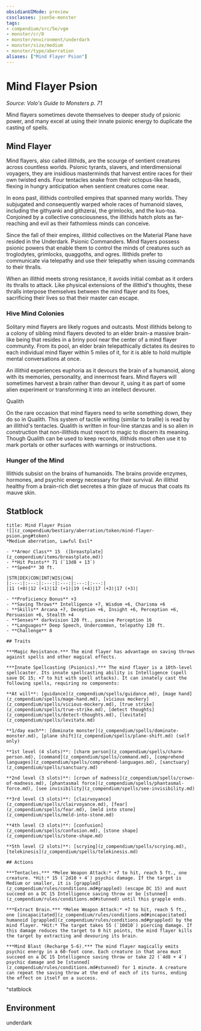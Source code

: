 ```yaml
---
obsidianUIMode: preview
cssclasses: json5e-monster
tags:
- compendium/src/5e/vgm
- monster/cr/8
- monster/environment/underdark
- monster/size/medium
- monster/type/aberration
aliases: ["Mind Flayer Psion"]
---
```

# Mind Flayer Psion
*Source: Volo's Guide to Monsters p. 71*  

Mind flayers sometimes devote themselves to deeper study of psionic power, and many excel at using their innate psionic energy to duplicate the casting of spells.

## Mind Flayer

Mind flayers, also called illithids, are the scourge of sentient creatures across countless worlds. Psionic tyrants, slavers, and interdimensional voyagers, they are insidious masterminds that harvest entire races for their own twisted ends. Four tentacles snake from their octopus-like heads, flexing in hungry anticipation when sentient creatures come near.

In eons past, illithids controlled empires that spanned many worlds. They subjugated and consequently warped whole races of humanoid slaves, including the githyanki and githzerai, the grimlocks, and the kuo-toa. Conjoined by a collective consciousness, the illithids hatch plots as far-reaching and evil as their fathomless minds can conceive.

Since the fall of their empires, illithid collectives on the Material Plane have resided in the Underdark. Psionic Commanders. Mind flayers possess psionic powers that enable them to control the minds of creatures such as troglodytes, grimlocks, quaggoths, and ogres. Illithids prefer to communicate via telepathy and use their telepathy when issuing commands to their thralls.

When an illithid meets strong resistance, it avoids initial combat as it orders its thralls to attack. Like physical extensions of the illithid's thoughts, these thralls interpose themselves between the mind flayer and its foes, sacrificing their lives so that their master can escape.

### Hive Mind Colonies

Solitary mind flayers are likely rogues and outcasts. Most illithids belong to a colony of sibling mind flayers devoted to an elder brain-a massive brain-like being that resides in a briny pool near the center of a mind flayer community. From its pool, an elder brain telepathically dictates its desires to each individual mind flayer within 5 miles of it, for it is able to hold multiple mental conversations at once.

An illithid experiences euphoria as it devours the brain of a humanoid, along with its memories, personality, and innermost fears. Mind flayers will sometimes harvest a brain rather than devour it, using it as part of some alien experiment or transforming it into an intellect devourer.

Qualith

On the rare occasion that mind flayers need to write something down, they do so in Qualith. This system of tactile writing (similar to braille) is read by an illithid's tentacles. Qualith is written in four-line stanzas and is so alien in construction that non-illithids must resort to magic to discern its meaning. Though Qualith can be used to keep records, illithids most often use it to mark portals or other surfaces with warnings or instructions.

### Hunger of the Mind

Illithids subsist on the brains of humanoids. The brains provide enzymes, hormones, and psychic energy necessary for their survival. An illithid healthy from a brain-rich diet secretes a thin glaze of mucus that coats its mauve skin.

## Statblock

```ad-statblock
title: Mind Flayer Psion
![](z_compendium/bestiary/aberration/token/mind-flayer-psion.png#token)
*Medium aberration, Lawful Evil*

- **Armor Class** 15  ([breastplate](z_compendium/items/breastplate.md))
- **Hit Points** 71 (`13d8 + 13`)
- **Speed** 30 ft.

|STR|DEX|CON|INT|WIS|CHA|
|:---:|:---:|:---:|:---:|:---:|:---:|
|11 (+0)|12 (+1)|12 (+1)|19 (+4)|17 (+3)|17 (+3)|

- **Proficiency Bonus** +3
- **Saving Throws** Intelligence +7, Wisdom +6, Charisma +6
- **Skills** Arcana +7, Deception +6, Insight +6, Perception +6, Persuasion +6, Stealth +4
- **Senses** darkvision 120 ft., passive Perception 16
- **Languages** Deep Speech, Undercommon, telepathy 120 ft.
- **Challenge** 8

## Traits

***Magic Resistance.*** The mind flayer has advantage on saving throws against spells and other magical effects.

***Innate Spellcasting (Psionics).*** The mind flayer is a 10th-level spellcaster. Its innate spellcasting ability is Intelligence (spell save DC 15; +7 to hit with spell attacks). It can innately cast the following spells, requiring no components:

**At will**: [guidance](z_compendium/spells/guidance.md), [mage hand](z_compendium/spells/mage-hand.md), [vicious mockery](z_compendium/spells/vicious-mockery.md), [true strike](z_compendium/spells/true-strike.md), [detect thoughts](z_compendium/spells/detect-thoughts.md), [levitate](z_compendium/spells/levitate.md)

**1/day each**: [dominate monster](z_compendium/spells/dominate-monster.md), [plane shift](z_compendium/spells/plane-shift.md) (self only)

**1st level (4 slots)**: [charm person](z_compendium/spells/charm-person.md), [command](z_compendium/spells/command.md), [comprehend languages](z_compendium/spells/comprehend-languages.md), [sanctuary](z_compendium/spells/sanctuary.md)

**2nd level (3 slots)**: [crown of madness](z_compendium/spells/crown-of-madness.md), [phantasmal force](z_compendium/spells/phantasmal-force.md), [see invisibility](z_compendium/spells/see-invisibility.md)

**3rd level (3 slots)**: [clairvoyance](z_compendium/spells/clairvoyance.md), [fear](z_compendium/spells/fear.md), [meld into stone](z_compendium/spells/meld-into-stone.md)

**4th level (3 slots)**: [confusion](z_compendium/spells/confusion.md), [stone shape](z_compendium/spells/stone-shape.md)

**5th level (2 slots)**: [scrying](z_compendium/spells/scrying.md), [telekinesis](z_compendium/spells/telekinesis.md)

## Actions

***Tentacles.*** *Melee Weapon Attack:* +7 to hit, reach 5 ft., one creature. *Hit:* 15 (`2d10 + 4`) psychic damage. If the target is Medium or smaller, it is [grappled](z_compendium/rules/conditions.md#grappled) (escape DC 15) and must succeed on a DC 15 Intelligence saving throw or be [stunned](z_compendium/rules/conditions.md#stunned) until this grapple ends.

***Extract Brain.*** *Melee Weapon Attack:* +7 to hit, reach 5 ft., one [incapacitated](z_compendium/rules/conditions.md#incapacitated) humanoid [grappled](z_compendium/rules/conditions.md#grappled) by the mind flayer. *Hit:* The target takes 55 (`10d10`) piercing damage. If this damage reduces the target to 0 hit points, the mind flayer kills the target by extracting and devouring its brain.

***Mind Blast (Recharge 5-6).*** The mind flayer magically emits psychic energy in a 60-foot cone. Each creature in that area must succeed on a DC 15 Intelligence saving throw or take 22 (`4d8 + 4`) psychic damage and be [stunned](z_compendium/rules/conditions.md#stunned) for 1 minute. A creature can repeat the saving throw at the end of each of its turns, ending the effect on itself on a success.
```
^statblock

## Environment

underdark